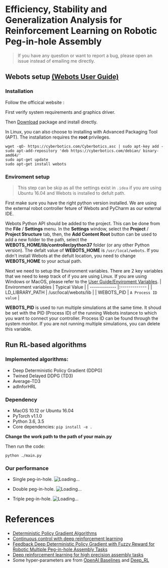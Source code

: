 # Efficiency, Stability and Generalization Analysis for Reinforcement Learning on Robotic Peg-in-hole Assembly

> If you have any question or want to report a bug, please open an issue instead of emailing me directly.

## Webots setup [(Webots User Guide)](https://cyberbotics.com/doc/guide)

### Installation

Follow the officical website :

First verify system requirements and graphics driver.

Then [Download](https://cyberbotics.com/#download) package and install directly.

In Linux, you can also choose to installing with Advanced Packaging Tool (APT). The installation requires the **root** privileges.

```
wget -qO- https://cyberbotics.com/Cyberbotics.asc | sudo apt-key add -
sudo apt-add-repository 'deb https://cyberbotics.com/debian/ binary-amd64/'
sudo apt-get update
sudo apt-get install webots
```

### Enviroment setup

> This step can be skip as all the settings exist in `.idea` if you are using Ubuntu 16.04 and Webots is installed to defult path.

First make sure you have the right python version installed. We are using the external robot controller feture of Webots and PyCharm as our external IDE.

Webots Python API should be added to the project. This can be done from the **File** / **Settings** menu. In the **Settings** window, select the **Project** / **Project Structure** tab, then, the **Add Content Root** button can be used to add a new folder to the path, select the **WEBOTS_HOME/lib/controller/python37** folder (or any other Python version). The defalt value of **WEBOTS_HOME** is `/usr/local/webots`. If you didn't install Webots at the defult location, you need to change **WEBOTS_HOME** to your actual path.

Next we need to setup the Environment variables.
There are 2 key variables that we need to keep track of if you are using Linux. If you are using Windows or MacOS, please refer to the [User Guide/Enviroment Variables](https://cyberbotics.com/doc/guide/running-extern-robot-controllers#environment-variables).
| Environment variables | Typical Value |
| ------------- |:------------- |
| LD_LIBRARY_PATH | /usr/local/webots/lib |
| WEBOTS_PID | `A Process ID value` |

**WEBOTS_PID** is used to run multiple simulations at the same time. It shoud be set with the PID (Process ID) of the running Webots instance to which you want to connect your controller. Process ID can be found through the system monitor. If you are not running multiple simulations, you can delete this variable.

## Run RL-based algorithms

### Implemented algorithms:

-   Deep Deterministic Policy Gradient (DDPG)
-   Twined Delayed DDPG (TD3)
-   Average-TD3
-   adInforHRL

### Dependency

-   MacOS 10.12 or Ubuntu 16.04
-   PyTorch v1.1.0
-   Python 3.6, 3.5
-   Core dependencies: `pip install -e .`

**Change the work path to the path of your main.py**

Then run the code:

```
python ./main.py
```

### Our performance

-   Single peg-in-hole.
    ![Loading...](figures/single_assembly_performance.png)

-   Double peg-in-hole.
    ![Loading...](figures/double_assembly_performance.png)

-   Triple peg-in-hole.
    ![Loading...](figures/triple_assembly_performance.png)

# References

-   [Deterministic Policy Gradient Algorithms](http://proceedings.mlr.press/v32/silver14.pdf)
-   [Continuous control with deep reinforcement learning](https://arxiv.org/abs/1509.02971)
-   [Feedback Deep Deterministic Policy Gradient with Fuzzy Reward for Robotic Multiple Peg-in-hole Assembly Tasks](https://ieeexplore.ieee.org/abstract/document/8454796)
-   [Deep reinforcement learning for high precision assembly tasks](https://ieeexplore.ieee.org/abstract/document/8202244)
-   Some hyper-parameters are from [OpenAI Baselines](https://github.com/openai/baselines) and [Deep_RL](https://github.com/ShangtongZhang/DeepRL)
